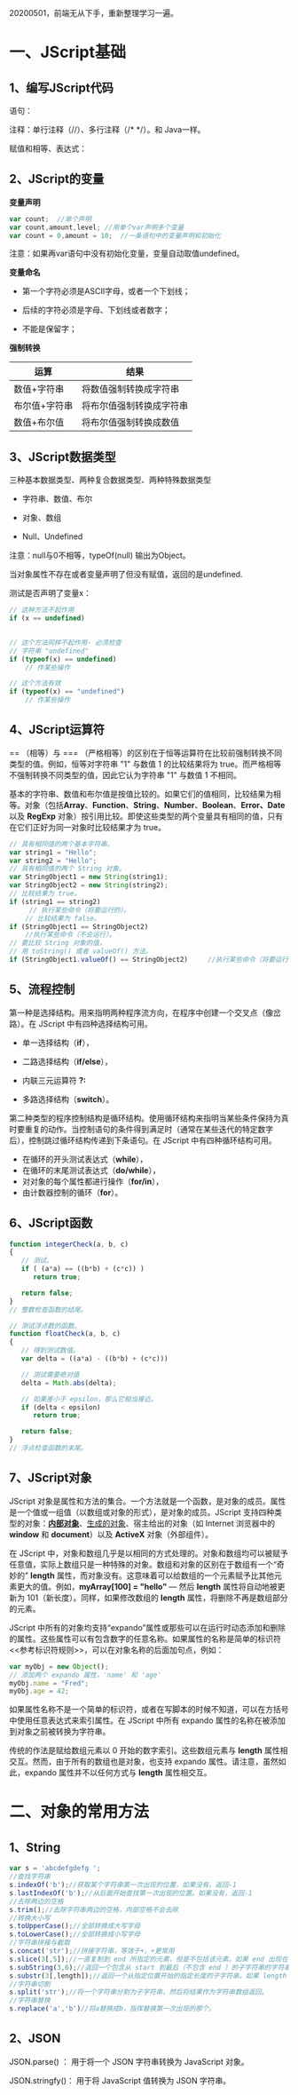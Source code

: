 20200501，前端无从下手，重新整理学习一遍。

# 一、JScript基础

## 1、编写JScript代码

语句：

注释：单行注释（//）、多行注释（/* */）。和 Java一样。

赋值和相等、表达式：

## 2、JScript的变量

**变量声明**

~~~javascript
var count;	//单个声明
var count,amount,level;	//用单个var声明多个变量
var count = 0,amount = 10;	//一条语句中的变量声明和初始化
~~~

注意：如果再var语句中没有初始化变量，变量自动取值undefined。

**变量命名**

- 第一个字符必须是ASCII字母，或者一个下划线；

- 后续的字符必须是字母、下划线或者数字；

- 不能是保留字；

**强制转换**

| 运算          | 结果                     |
| ------------- | ------------------------ |
| 数值+字符串   | 将数值强制转换成字符串   |
| 布尔值+字符串 | 将布尔值强制转换成字符串 |
| 数值+布尔值   | 将布尔值强制转换成数值   |

## 3、JScript数据类型

三种基本数据类型、两种复合数据类型、两种特殊数据类型

- 字符串、数值、布尔

- 对象、数组
- Null、Undefined

注意：null与0不相等，typeOf(null) 输出为Object。

当对象属性不存在或者变量声明了但没有赋值，返回的是undefined.

测试是否声明了变量x：

~~~javascript
// 这种方法不起作用
if (x == undefined)
    

// 这个方法同样不起作用- 必须检查
// 字符串 "undefined"
if (typeof(x) == undefined)
    // 作某些操作

// 这个方法有效
if (typeof(x) == "undefined")
    // 作某些操作

~~~

## 4、JScript运算符

== （相等）与 === （严格相等）的区别在于恒等运算符在比较前强制转换不同类型的值。例如，恒等对字符串 "1" 与数值 1 的比较结果将为  true。而严格相等不强制转换不同类型的值，因此它认为字符串 "1" 与数值 1 不相同。

基本的字符串、数值和布尔值是按值比较的。如果它们的值相同，比较结果为相等。对象（包括**Array**、**Function**、**String**、**Number**、**Boolean**、**Error、Date**以及  **RegExp** 对象）按引用比较。即使这些类型的两个变量具有相同的值，只有在它们正好为同一对象时比较结果才为 true。

~~~javascript
// 具有相同值的两个基本字符串。
var string1 = "Hello";
var string2 = "Hello";
// 具有相同值的两个 String 对象。
var StringObject1 = new String(string1);
var StringObject2 = new String(string2);
// 比较结果为 true。
if (string1 == string2)
     // 执行某些命令（将要运行的）。
    // 比较结果为 false。
if (StringObject1 == StringObject2)
    //执行某些命令（不会运行）。
// 要比较 String 对象的值， 
// 用 toString() 或者 valueOf() 方法。
if (StringObject1.valueOf() == StringObject2)     //执行某些命令（将要运行的）。
~~~

## 5、流程控制

第一种是选择结构。用来指明两种程序流方向，在程序中创建一个交叉点（像岔路）。在 JScript 中有四种选择结构可用。  

- 单一选择结构（**if**），  

- 二路选择结构（**if/else**），  

- 内联三元运算符 **?:**  

- 多路选择结构（**switch**）。 

第二种类型的程序控制结构是循环结构。使用循环结构来指明当某些条件保持为真时要重复的动作。当控制语句的条件得到满足时（通常在某些迭代的特定数字后），控制跳过循环结构传递到下条语句。在  JScript 中有四种循环结构可用。  

- 在循环的开头测试表达式（**while**），  
- 在循环的末尾测试表达式（**do/while**），  
- 对对象的每个属性都进行操作（**for/in**），  
- 由计数器控制的循环（**for**）。



## 6、JScript函数

~~~javascript
function integerCheck(a, b, c) 
{
   // 测试。
   if ( (a*a) == ((b*b) + (c*c)) )   
      return true;

   return false;
} 
// 整数检查函数的结尾。

// 测试浮点数的函数。
function floatCheck(a, b, c)   
{
   // 得到测试数值。
   var delta = ((a*a) - ((b*b) + (c*c)))

   // 测试需要绝对值
   delta = Math.abs(delta);

   // 如果差小于 epsilon，那么它相当接近。
   if (delta < epsilon)   
      return true;

   return false;
} 
// 浮点检查函数的末尾。
~~~

## 7、JScript对象

JScript 对象是属性和方法的集合。一个方法就是一个函数，是对象的成员。属性是一个值或一组值（以数组或对象的形式），是对象的成员。JScript  支持四种类型的对象：**[内部对象](jsconintrinsicobjects.htm)**、[生成的对象](jsconcreatingownobjects.htm)、宿主给出的对象（如 Internet 浏览器中的  **window** 和 **document**）以及 **ActiveX** 对象（外部组件）。

在 JScript  中，对象和数组几乎是以相同的方式处理的。对象和数组均可以被赋予任意值，实际上数组只是一种特殊的对象。数组和对象的区别在于数组有一个“奇妙的”  **length** 属性，而对象没有。这意味着可以给数组的一个元素赋予比其他元素更大的值。例如，**myArray[100] =  "hello"** — 然后 **length** 属性将自动地被更新为 101（新长度）。同样，如果修改数组的 **length**  属性，将删除不再是数组部分的元素。

JScript  中所有的对象均支持“expando”属性或那些可以在运行时动态添加和删除的属性。这些属性可以有包含数字的任意名称。如果属性的名称是简单的标识符<<参考标识符规则>>，可以在对象名称的后面加句点，例如：

~~~javascript
var myObj = new Object();
// 添加两个 expando 属性，'name' 和 'age'
myObj.name = "Fred";
myObj.age = 42;
~~~

如果属性名称不是一个简单的标识符，或者在写脚本的时候不知道，可以在方括号中使用任意表达式来索引属性。在 JScript 中所有 expando  属性的名称在被添加到对象之前被转换为字符串。

传统的作法是赋给数组元素以 0 开始的数字索引。这些数组元素与 **length** 属性相交互。然而，由于所有的数组也是对象，也支持 expando  属性。请注意，虽然如此，expando 属性并不以任何方式与 **length** 属性相交互。

# 二、对象的常用方法

## 1、String

~~~javascript
var s = 'abcdefgdefg ';
//查找字符串
s.indexOf('b');//获取某个字符串第一次出现的位置，如果没有，返回-1 
s.lastIndexOf('b');//从后面开始查找第一次出现的位置。如果没有，返回-1
//去除两边的空格
s.trim();//去除字符串两边的空格，内部空格不会去除
//转换大小写
s.toUpperCase();//全部转换成大写字母
s.toLowerCase();//全部转换成小写字母
//字符串拼接与截取
s.concat('str');//拼接字符串，等效于+，+更常用 
s.slice(3[,5]);//一直复制到 end 所指定的元素，但是不包括该元素。如果 end 出现在 start 之前，不复制任何元素。
s.subString(3,6);//返回一个包含从 start 到最后（不包含 end ）的子字符串的字符串。使用 start 和 end 两者中的较小值作为子字符串的起始点。如果 start 或 end 为 NaN 或者负数，那么将其替换为0。
s.substr(3[,length]);//返回一个从指定位置开始的指定长度的子字符串。如果 length 为 0 或负数，将返回一个空字符串。如果没有指定该参数，则子字符串将延续到 s 的最后。
//字符串切割
s.split('str');//将一个字符串分割为子字符串，然后将结果作为字符串数组返回。
//字符串替换
s.replace('a','b')//将a替换成b，指挥替换第一次出现的那个。
~~~

## 2、JSON

JSON.parse() ： 用于将一个 JSON 字符串转换为 JavaScript 对象。

JSON.stringfy()： 用于将 JavaScript 值转换为 JSON 字符串。